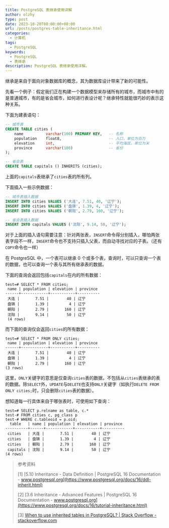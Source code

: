 ```yaml
---
title: PostgreSQL 表继承使用详解
author: olzhy
type: post
date: 2023-10-20T08:00:00+08:00
url: /posts/postgres-table-inheritance.html
categories:
  - 计算机
tags:
  - PostgreSQL
keywords:
  - PostgreSQL
  - 表继承
description: PostgreSQL 表继承使用详解。
---
```


继承是来自于面向对象数据库的概念，其为数据库设计带来了新的可能性。

先看一个例子：假定我们正在构建一个数据模型来存储所有的城市，而城市中有的是普通城市，有的是省会城市，如何进行表设计呢？继承特性就能很巧妙的表示这种关系。

下面为建表语句：

```sql
-- 城市表
CREATE TABLE cities (
    name          varchar(100) PRIMARY KEY,   -- 名称
    population    float8,                     -- 人口，单位为百万
    elevation     int,                        -- 平均海拔，单位为米
    province      varchar(100)                -- 省份
);

-- 省会表
CREATE TABLE capitals () INHERITS (cities);
```

上面的`capitals`表继承了`cities`表的所有列。

下面插入一些示例数据：

```sql
-- 城市表插入数据
INSERT INTO cities VALUES ('大连', 7.51, 40, '辽宁');
INSERT INTO cities VALUES ('盘锦', 1.39, 4, '辽宁');
INSERT INTO cities VALUES ('朝阳', 2.79, 160, '辽宁');

-- 省会表插入数据
INSERT INTO capitals VALUES ('沈阳', 9.14, 50, '辽宁');
```

对于上面的插入语句需要注意：针对两张表，`INSERT`命令得分别插入，哪怕两张表字段不一样，`INSERT`命令也不支持只插入父表，而自动寻找对应的子表。（还有`COPY`命令也一样）

在 PostgreSQL 中，一个表可以继承 0 个或多个表，查询时，可以只查询一个表的数据，也可以查询一个表与其所有继承表的数据。

下面的查询会返回包括`capitals`在内的所有数据：

```text
test=# SELECT * FROM cities;
 name | population | elevation | province
------+------------+-----------+----------
 大连 |       7.51 |        40 | 辽宁
 盘锦 |       1.39 |         4 | 辽宁
 朝阳 |       2.79 |       160 | 辽宁
 沈阳 |       9.14 |        50 | 辽宁
 (4 rows)
```

而下面的查询仅会返回`cities`的所有数据：

```text
test=# SELECT * FROM ONLY cities;
 name | population | elevation | province
------+------------+-----------+----------
 大连 |       7.51 |        40 | 辽宁
 盘锦 |       1.39 |         4 | 辽宁
 朝阳 |       2.79 |       160 | 辽宁
(3 rows)
```

这里，`ONLY`关键字的意思是仅查询`cities`表的数据，不包括从`cities`表继承的表的数据。除`SELECT`外，`UPDATE`与`DELETE`也支持`ONLY`关键字（如执行`DELETE FROM ONLY cities;`时，只会删除`cities`表的数据）。

想知道每一行具体来自于哪张表时，可使用如下查询：

```text
test=# SELECT p.relname as table, c.*
test-# FROM cities c, pg_class p
test-# WHERE c.tableoid = p.oid;
  table   | name | population | elevation | province
----------+------+------------+-----------+----------
 cities   | 大连 |       7.51 |        40 | 辽宁
 cities   | 盘锦 |       1.39 |         4 | 辽宁
 cities   | 朝阳 |       2.79 |       160 | 辽宁
 capitals | 沈阳 |       9.14 |        50 | 辽宁
(4 rows)
```

> 参考资料
>
> [1] [5.10 Inheritance - Data Definition | PostgreSQL 16 Documentation - www.postgresql.org](https://www.postgresql.org/docs/16/ddl-inherit.html)
>
> [2] [3.6 Inheritance - Advanced Features | PostgreSQL 16 Documentation - www.postgresql.org](https://www.postgresql.org/docs/16/tutorial-inheritance.html)
>
> [3] [When to use inherited tables in PostgreSQL? | Stack Overflow - stackoverflow.com](https://stackoverflow.com/questions/3074535/when-to-use-inherited-tables-in-postgresql)
